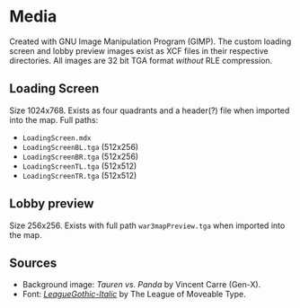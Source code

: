 # Media

Created with GNU Image Manipulation Program (GIMP). The custom loading screen and lobby preview images exist as XCF files in their respective directories. All images are 32 bit TGA format _without_ RLE compression.

## Loading Screen

Size 1024x768. Exists as four quadrants and a header(?) file when imported into the map. Full paths:

- `LoadingScreen.mdx`
- `LoadingScreenBL.tga` (512x256)
- `LoadingScreenBR.tga` (512x256)
- `LoadingScreenTL.tga` (512x512)
- `LoadingScreenTR.tga` (512x512)

## Lobby preview

Size 256x256. Exists with full path `war3mapPreview.tga` when imported into the map.

## Sources

- Background image: _Tauren vs. Panda_ by Vincent Carre (Gen-X).
- Font: [_LeagueGothic-Italic_](https://www.ffonts.net/LeagueGothic-Italic.font) by The League of Moveable Type.
